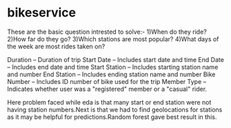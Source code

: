 # bikeservice

These are the basic question intrested to solve:- 
1)When do they ride?
2)How far do they go? 
3)Which stations are most popular?
4)What days of the week are most rides taken on?

Duration – Duration of trip
Start Date – Includes start date and time
End Date – Includes end date and time
Start Station – Includes starting station name and number
End Station – Includes ending station name and number
Bike Number – Includes ID number of bike used for the trip
Member Type – Indicates whether user was a "registered" member or a "casual" rider.

Here problem faced while eda is that many start or end station were not having station numbers.Next is that we had to find geolocations for stations as it may be helpful for predictions.Random forest gave best result in this.
